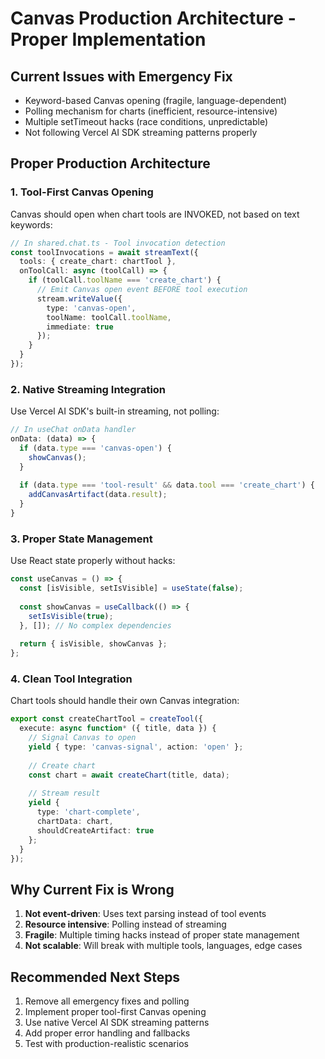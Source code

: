 # Canvas Production Architecture - Proper Implementation

## Current Issues with Emergency Fix
- Keyword-based Canvas opening (fragile, language-dependent)
- Polling mechanism for charts (inefficient, resource-intensive)
- Multiple setTimeout hacks (race conditions, unpredictable)
- Not following Vercel AI SDK streaming patterns properly

## Proper Production Architecture

### 1. Tool-First Canvas Opening
Canvas should open when chart tools are INVOKED, not based on text keywords:

```typescript
// In shared.chat.ts - Tool invocation detection
const toolInvocations = await streamText({
  tools: { create_chart: chartTool },
  onToolCall: async (toolCall) => {
    if (toolCall.toolName === 'create_chart') {
      // Emit Canvas open event BEFORE tool execution
      stream.writeValue({
        type: 'canvas-open',
        toolName: toolCall.toolName,
        immediate: true
      });
    }
  }
});
```

### 2. Native Streaming Integration
Use Vercel AI SDK's built-in streaming, not polling:

```typescript
// In useChat onData handler
onData: (data) => {
  if (data.type === 'canvas-open') {
    showCanvas();
  }
  
  if (data.type === 'tool-result' && data.tool === 'create_chart') {
    addCanvasArtifact(data.result);
  }
}
```

### 3. Proper State Management
Use React state properly without hacks:

```typescript
const useCanvas = () => {
  const [isVisible, setIsVisible] = useState(false);
  
  const showCanvas = useCallback(() => {
    setIsVisible(true);
  }, []); // No complex dependencies
  
  return { isVisible, showCanvas };
};
```

### 4. Clean Tool Integration
Chart tools should handle their own Canvas integration:

```typescript
export const createChartTool = createTool({
  execute: async function* ({ title, data }) {
    // Signal Canvas to open
    yield { type: 'canvas-signal', action: 'open' };
    
    // Create chart
    const chart = await createChart(title, data);
    
    // Stream result
    yield { 
      type: 'chart-complete',
      chartData: chart,
      shouldCreateArtifact: true 
    };
  }
});
```

## Why Current Fix is Wrong
1. **Not event-driven**: Uses text parsing instead of tool events
2. **Resource intensive**: Polling instead of streaming
3. **Fragile**: Multiple timing hacks instead of proper state management
4. **Not scalable**: Will break with multiple tools, languages, edge cases

## Recommended Next Steps
1. Remove all emergency fixes and polling
2. Implement proper tool-first Canvas opening
3. Use native Vercel AI SDK streaming patterns
4. Add proper error handling and fallbacks
5. Test with production-realistic scenarios